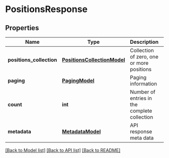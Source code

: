 # PositionsResponse

## Properties
Name | Type | Description | Notes
------------ | ------------- | ------------- | -------------
**positions_collection** | [**PositionsCollectionModel**](PositionsCollectionModel.md) | Collection of zero, one or more positions | 
**paging** | [**PagingModel**](PagingModel.md) | Paging information | [optional] 
**count** | **int** | Number of entries in the complete collection | 
**metadata** | [**MetadataModel**](MetadataModel.md) | API response meta data | 

[[Back to Model list]](../README.md#documentation-for-models) [[Back to API list]](../README.md#documentation-for-api-endpoints) [[Back to README]](../README.md)


